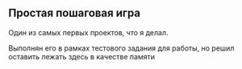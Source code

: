 ## Простая пошаговая игра

Один из самых первых проектов, что я делал. 

Выполнян его в рамках тестового задания для работы, но решил оставить лежать здесь в качестве памяти 

